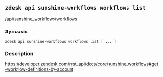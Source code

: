 ## `zdesk api sunshine-workflows workflows list`

/api/sunshine_workflows/workflows

### Synopsis

    zdesk api sunshine-workflows workflows list [ ... ]

### Description

https://developer.zendesk.com/rest_api/docs/core/sunshine_workflows#get-workflow-definitions-by-account

